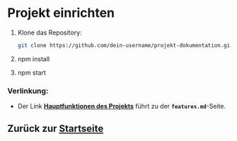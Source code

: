 # Projekt einrichten
1. Klone das Repository:
   ```bash
   git clone https://github.com/dein-username/projekt-dokumentation.git
2. npm install

3. npm start


### Verlinkung:
- Der Link **[Hauptfunktionen des Projekts](features.md)** führt zu der **`features.md`**-Seite.

## Zurück zur [Startseite](../index.md)
